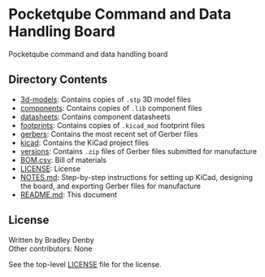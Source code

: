 # Pocketqube Command and Data Handling Board

Pocketqube command and data handling board

## Directory Contents

* [3d-models](3d-models/README.md): Contains copies of `.stp` 3D model files
* [components](components/README.md): Contains copies of `.lib` component files
* [datasheets](datasheets/README.md): Contains component datasheets
* [footprints](footprints/README.md): Contains copies of `.kicad_mod` footprint
  files
* [gerbers](gerbers/README.md): Contains the most recent set of Gerber files
* [kicad](kicad/README.md): Contains the KiCad project files
* [versions](versions/README.md): Contains `.zip` files of Gerber files
  submitted for manufacture
* [BOM.csv](BOM.csv): Bill of materials
* [LICENSE](LICENSE): License
* [NOTES.md](NOTES.md): Step-by-step instructions for setting up KiCad,
  designing the board, and exporting Gerber files for manufacture
* [README.md](README.md): This document

## License

Written by Bradley Denby  
Other contributors: None

See the top-level [LICENSE](LICENSE) file for the license.
